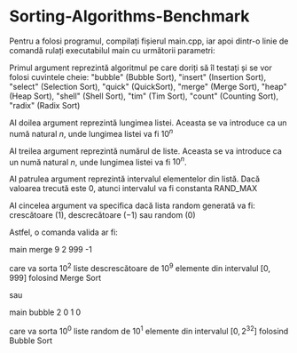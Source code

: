 # Sorting-Algorithms-Benchmark

Pentru a folosi programul, compilați fișierul main.cpp, iar apoi dintr-o linie de comandă rulați executabilul
main cu următorii parametri:

Primul argument reprezintă algoritmul pe care doriți să îl testați și se vor folosi cuvintele cheie: "bubble" (Bubble Sort), "insert" (Insertion Sort), "select" (Selection Sort), "quick" (QuickSort), "merge" (Merge Sort), "heap" (Heap Sort), "shell" (Shell Sort), "tim" (Tim Sort), "count" (Counting Sort), "radix" (Radix Sort)

Al doilea argument reprezintă lungimea listei. Aceasta se va introduce ca un numă natural $n$, unde lungimea listei va fi $10^n$

Al treilea argument reprezintă numărul de liste. Aceasta se va introduce ca un numă natural $n$, unde lungimea listei va fi $10^n$.

Al patrulea argument reprezintă intervalul elementelor din listă. Dacă valoarea trecută este $0$, atunci intervalul va fi constanta RAND_MAX

Al cincelea argument va specifica dacă lista random generată va fi: crescătoare ($1$), descrecătoare ($-1$) sau random ($0$)

Astfel, o comanda valida ar fi:

main merge 9 2 999 -1

care va sorta $10^2$ liste descrescătoare de $10^9$ elemente din intervalul $[0, 999]$ folosind Merge Sort

sau

main bubble 2 0 1 0

care va sorta $10^0$ liste random de $10^1$ elemente din intervalul $[0, 2^{32}]$ folosind Bubble Sort
